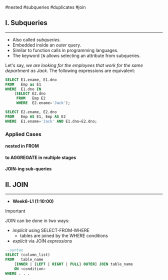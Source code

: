 #nested #subqueries #duplicates #join

## I. Subqueries
---
- Also called *subqueries*.
- Embedded inside an *outer* query.
- Similar to function calls in programming languages.
- The keyword `IN` allows selecting an attribute from subqueries.

Let's say, *we are looking for the employees that work for the same department as Jack.* The following expressions are equivalent:

```sql
SELECT E1.ename, E1.dno
FROM   Emp as E1
WHERE  E1.dno IN
	(SELECT E2.dno
	 FROM   Emp E2
	 WHERE  E2.ename='Jack');
```

```sql
SELECT E2.ename, E2.dno
FROM   Emp AS E1, Emp AS E2
WHERE  E1.ename='Jack' AND E1.dno=E2.dno;
```

### Applied Cases
#### nested in FROM

#### to AGGREGATE in multiple stages

#### JOIN-ing sub-queries


## II. JOIN
---
- **Week6-L1 (1:10:00)**

> [!important]
>
> JOIN can be done in two ways:
> - *implicit* using SELECT-FROM-WHERE
> 	- tables are joined by the WHERE conditions
> - *explicit* via JOIN *expressions*

```sql
--syntax
SELECT (column_list)
FROM   table_name
	[INNER | {LEFT | RIGHT | FULL} OUTER] JOIN table_name
	ON <condition>
WHERE . . .
```
